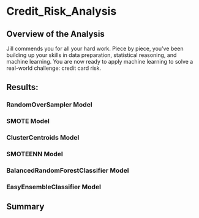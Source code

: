 # Credit_Risk_Analysis

## Overview of the Analysis
Jill commends you for all your hard work. Piece by piece, you’ve been building up your skills in data preparation, statistical reasoning, and machine learning. You are now ready to apply machine learning to solve a real-world challenge: credit card risk.

## Results: 

### RandomOverSampler Model

### SMOTE Model

### ClusterCentroids Model

### SMOTEENN Model

### BalancedRandomForestClassifier Model

### EasyEnsembleClassifier Model

## Summary 

